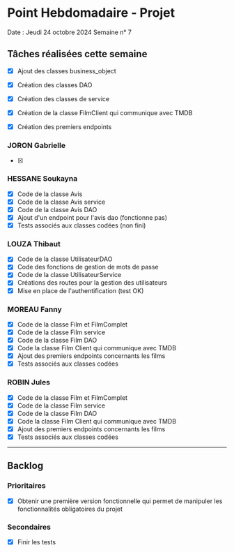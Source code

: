 # Point Hebdomadaire - Projet

Date : Jeudi 24 octobre 2024
Semaine n° 7

## Tâches réalisées cette semaine
- [x] Ajout des classes business_object
- [x] Création des classes DAO
- [x] Création des classes de service 
- [x] Création de la classe FilmClient qui communique avec TMDB
- [x] Création des premiers endpoints


### JORON Gabrielle

- [x] 

### HESSANE Soukayna
- [x] Code de la classe Avis
- [x] Code de la classe Avis service
- [x] Code de la classe Avis DAO
- [x] Ajout d'un endpoint pour l'avis dao (fonctionne pas)
- [x] Tests associés aux classes codées (non fini)

### LOUZA Thibaut
- [x] Code de la classe UtilisateurDAO
- [x] Code des fonctions de gestion de mots de passe
- [x] Code de la classe UtilisateurService
- [x] Créations des routes pour la gestion des utilisateurs
- [x] Mise en place de l'authentification (test OK)

### MOREAU Fanny
- [x] Code de la classe Film et FilmComplet
- [x] Code de la classe Film service
- [x] Code de la classe Film DAO
- [x] Code la classe Film Client qui communique avec TMDB
- [x] Ajout des premiers endpoints concernants les films
- [x] Tests associés aux classes codées

### ROBIN Jules

- [x] Code de la classe Film et FilmComplet
- [x] Code de la classe Film service
- [x] Code de la classe Film DAO
- [x] Code la classe Film Client qui communique avec TMDB
- [x] Ajout des premiers endpoints concernants les films
- [x] Tests associés aux classes codées

---

## Backlog

### Prioritaires
- [x] Obtenir une première version fonctionnelle qui permet de manipuler les fonctionnalités obligatoires du projet 

### Secondaires
- [x] Finir les tests
